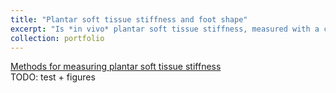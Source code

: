 ```yaml
---
title: "Plantar soft tissue stiffness and foot shape"
excerpt: "Is *in vivo* plantar soft tissue stiffness, measured with a custom-built device, related to foot shape? <br/><img src='/images/pst_stiffness_cover.png'>"
collection: portfolio
---
```


[Methods for measuring plantar soft tissue stiffness](/images/pst_stiffness_methods.png)  
TODO: test + figures
